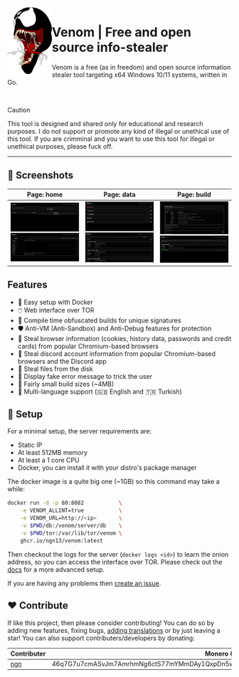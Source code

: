 <img align="left" width="100" height="150" src="assets/venom.png">

# Venom | Free and open source info-stealer
Venom is a free (as in freedom) and open source information stealer 
tool targeting x64 Windows 10/11 systems, written in Go.

</br>

> [!CAUTION]
> This tool is designed and shared only for educational and 
> research purposes. I do not support or promote any kind of illegal or 
> unethical use of this tool. If you are crimminal and you want to use this tool 
> for illegal or unethical purposes, please fuck off.

---

## 📸 Screenshots
| **Page:** home                                  | **Page:** data                              | **Page:** build                              |
| ----------------------------------------------- | ------------------------------------------- | -------------------------------------------- |
| ![](assets/home.png) ![](assets/connection.png) | ![](assets/data.png) ![](assets/cookie.png) | ![](assets/build.png) ![](assets/builds.png) |

## Features
- 🐳 Easy setup with Docker
- 🖱️ Web interface over TOR
- 👾 Compile time obfuscated builds for unique signatures  
- 🛡️ Anti-VM (Anti-Sandbox) and Anti-Debug features for protection
- 🍪 Steal browser information (cookies, history data, passwords and credit cards) from popular Chromium-based browsers
- 💬 Steal discord account information from popular Chromium-based browsers and the Discord app
- 📂 Steal files from the disk
- 🚫 Display fake error message to trick the user
- 🤏 Fairly small build sizes (~4MB)
- 🚩 Multi-language support (🇬🇧 English and 🇹🇷 Turkish)

## 🚀 Setup 
For a minimal setup, the server requirements are:
- Static IP
- At least 512MB memory
- At least a 1 core CPU
- Docker, you can install it with your distro's package manager

The docker image is a quite big one (~1GB) so this command may take a while:
```bash
docker run -d -p 80:8082           \
    -e VENOM_ALLINT=true           \
    -e VENOM_URL=http://<ip>       \
    -v $PWD/db:/venom/server/db    \
    -v $PWD/tor:/var/lib/tor/venom \
    ghcr.io/ngn13/venom:latest
```
Then checkout the logs for the server (`docker logs <id>`) to learn the onion 
address, so you can access the interface over TOR. Please check out the [docs](docs/advanced.md) 
for a more advanced setup.

If you are having any problems then [create an issue](https://github.com/ngn13/ezcat/issues/new).

## ❤️ Contribute
If like this project, then please consider contributing! You can do so by
adding new features, fixing bugs, [adding translations](docs/translate.md) or by 
just leaving a star! You can also support contributers/developers by donating:

| Contributer                     | Monero (XMR) Address                                                                            |
| ------------------------------- | ----------------------------------------------------------------------------------------------- |
| [ngn](https://github.com/ngn13) | 46q7G7u7cmASvJm7AmrhmNg6ctS77mYMmDAy1QxpDn5w57xV3GUY5za4ZPZHAjqaXdfS5YRWm4AVj5UArLDA1retRkJp47F |
